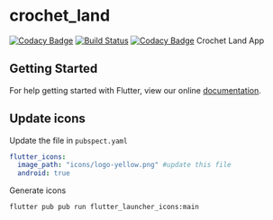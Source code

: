 # crochet_land

[![Codacy Badge](https://api.codacy.com/project/badge/Grade/730eb8cb1e8647119ee00a98fe44eb1f)](https://app.codacy.com/app/CrochetLand/app?utm_source=github.com&utm_medium=referral&utm_content=CrochetLand/app&utm_campaign=badger)
[![Build Status](https://travis-ci.org/CrochetLand/app.svg?branch=master)](https://travis-ci.org/CrochetLand/app)
[![Codacy Badge](https://api.codacy.com/project/badge/Coverage/30e4207dc9334b23b7759c2b2cba8693)](https://www.codacy.com/app/CrochetLand/app?utm_source=github.com&utm_medium=referral&utm_content=CrochetLand/app&utm_campaign=Badge_Coverage)
Crochet Land App

## Getting Started

For help getting started with Flutter, view our online
[documentation](https://flutter.io/).

## Update icons

Update the file in `pubspect.yaml`

```yaml
flutter_icons:
  image_path: "icons/logo-yellow.png" #update this file
  android: true

```
Generate icons

```bash
flutter pub pub run flutter_launcher_icons:main
```
